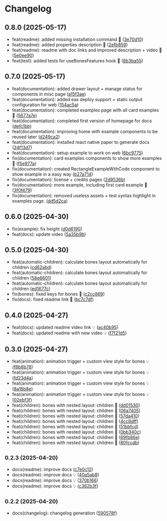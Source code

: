 # Changelog

## 0.8.0 (2025-05-17)

* feat(readme): added missing installation command :rocket: ([3e70d10](https://github.com/chicio/react-native-skia-skeleton/commit/3e70d10))
* feat(readme): added properties description :rocket: ([2efb859](https://github.com/chicio/react-native-skia-skeleton/commit/2efb859))
* feat(readme): readme with doc links and improved description + video :rocket: ([5e0ee90](https://github.com/chicio/react-native-skia-skeleton/commit/5e0ee90))
* feat(test): added tests for useBonesFeatures hook :rocket: ([8b3ba55](https://github.com/chicio/react-native-skia-skeleton/commit/8b3ba55))

## 0.7.0 (2025-05-17)

* feat(documentation): added drawer layout + manage status for components in misc page ([a15f3ae](https://github.com/chicio/react-native-skia-skeleton/commit/a15f3ae))
* feat(documentation): added eas deploy support + static output configuration for web ([154ac5a](https://github.com/chicio/react-native-skia-skeleton/commit/154ac5a))
* feat(documentation): completed examples page with all card examples :rocket: ([5677a7e](https://github.com/chicio/react-native-skia-skeleton/commit/5677a7e))
* feat(documentation): completed first version of homepage for docs ([defc1bb](https://github.com/chicio/react-native-skia-skeleton/commit/defc1bb))
* feat(documentation): improving home with example components to be reused later ([d249ca2](https://github.com/chicio/react-native-skia-skeleton/commit/d249ca2))
* feat(documentation): installed react native paper to generate docs ([24f13d7](https://github.com/chicio/react-native-skia-skeleton/commit/24f13d7))
* feat(documentation): setup example to work on web ([6bc9775](https://github.com/chicio/react-native-skia-skeleton/commit/6bc9775))
* fix(documentation): card examples components to show more examples :rocket: ([f5e977a](https://github.com/chicio/react-native-skia-skeleton/commit/f5e977a))
* fix(documentation): created RectangleExampleWithCode component to show example in a easy way ([b27a714](https://github.com/chicio/react-native-skia-skeleton/commit/b27a714))
* fix(documentation): license + credits pages ([2d9536b](https://github.com/chicio/react-native-skia-skeleton/commit/2d9536b))
* fix(documentation): more example, including first card example :rocket: ([3f0f479](https://github.com/chicio/react-native-skia-skeleton/commit/3f0f479))
* fix(documentation): removed useless assets + test syntax highlight in examples page. ([dd5d2ca](https://github.com/chicio/react-native-skia-skeleton/commit/dd5d2ca))

## 0.6.0 (2025-04-30)

* fix(example): fix height ([d0d6190](https://github.com/chicio/react-native-skia-skeleton/commit/d0d6190))
* feat(docs): update video ([5a35b9b](https://github.com/chicio/react-native-skia-skeleton/commit/5a35b9b))

## 0.5.0 (2025-04-30)

* feat(automatic-children): calculate bones layout automatically for children ([cd62abd](https://github.com/chicio/react-native-skia-skeleton/commit/cd62abd))
* feat(automatic-children): calculate bones layout automatically for children ([58e6601](https://github.com/chicio/react-native-skia-skeleton/commit/58e6601))
* feat(automatic-children): calculate bones layout automatically for children ([ed1677c](https://github.com/chicio/react-native-skia-skeleton/commit/ed1677c))
* fix(bones): fixed keys for bones :rocket: ([c2cc869](https://github.com/chicio/react-native-skia-skeleton/commit/c2cc869))
* fix(docs): fixed readme link :rocket: ([bc7c7df](https://github.com/chicio/react-native-skia-skeleton/commit/bc7c7df))

## 0.4.0 (2025-04-27)

* feat(docs): updated readme video link :bulb: ([ac40b95](https://github.com/chicio/react-native-skia-skeleton/commit/ac40b95))
* feat(docs): updated readme with new video :bulb: ([f7f21d5](https://github.com/chicio/react-native-skia-skeleton/commit/f7f21d5))

## 0.3.0 (2025-04-27)

* feat(animation): animation trigger + custom view style for bones :bulb: ([f8b8b78](https://github.com/chicio/react-native-skia-skeleton/commit/f8b8b78))
* feat(animation): animation trigger + custom view style for bones :bulb: ([fd23d4a](https://github.com/chicio/react-native-skia-skeleton/commit/fd23d4a))
* feat(animation): animation trigger + custom view style for bones :bulb: ([8a18b8e](https://github.com/chicio/react-native-skia-skeleton/commit/8a18b8e))
* feat(animation): animation trigger + custom view style for bones :bulb: ([02ebf3f](https://github.com/chicio/react-native-skia-skeleton/commit/02ebf3f))
* feat(children): bones with nested layout: children :rocket: ([dd01530](https://github.com/chicio/react-native-skia-skeleton/commit/dd01530))
* feat(children): bones with nested layout: children :rocket: ([06a7405](https://github.com/chicio/react-native-skia-skeleton/commit/06a7405))
* feat(children): bones with nested layout: children :rocket: ([57da410](https://github.com/chicio/react-native-skia-skeleton/commit/57da410))
* feat(children): bones with nested layout: children :rocket: ([4cc8dff](https://github.com/chicio/react-native-skia-skeleton/commit/4cc8dff))
* feat(children): bones with nested layout: children :rocket: ([51bbfcd](https://github.com/chicio/react-native-skia-skeleton/commit/51bbfcd))
* feat(children): bones with nested layout: children :rocket: ([0bb340c](https://github.com/chicio/react-native-skia-skeleton/commit/0bb340c))
* feat(children): bones with nested layout: children :rocket: ([69fb86e](https://github.com/chicio/react-native-skia-skeleton/commit/69fb86e))
* feat(children): bones with nested layout: children :rocket: ([80fccdb](https://github.com/chicio/react-native-skia-skeleton/commit/80fccdb))

## <small>0.2.3 (2025-04-20)</small>

* docs(readme): improve docs ([c7e0c12](https://github.com/chicio/react-native-skia-skeleton/commit/c7e0c12))
* docs(readme): improve docs :bulb: ([40a5ab8](https://github.com/chicio/react-native-skia-skeleton/commit/40a5ab8))
* docs(readme): improve docs :bulb: ([370b166](https://github.com/chicio/react-native-skia-skeleton/commit/370b166))
* docs(readme): improve docs :bulb: ([c362b3f](https://github.com/chicio/react-native-skia-skeleton/commit/c362b3f))

## <small>0.2.2 (2025-04-20)</small>

* docs(changelog): changelog generation ([590578f](https://github.com/chicio/react-native-skia-skeleton/commit/590578f))
